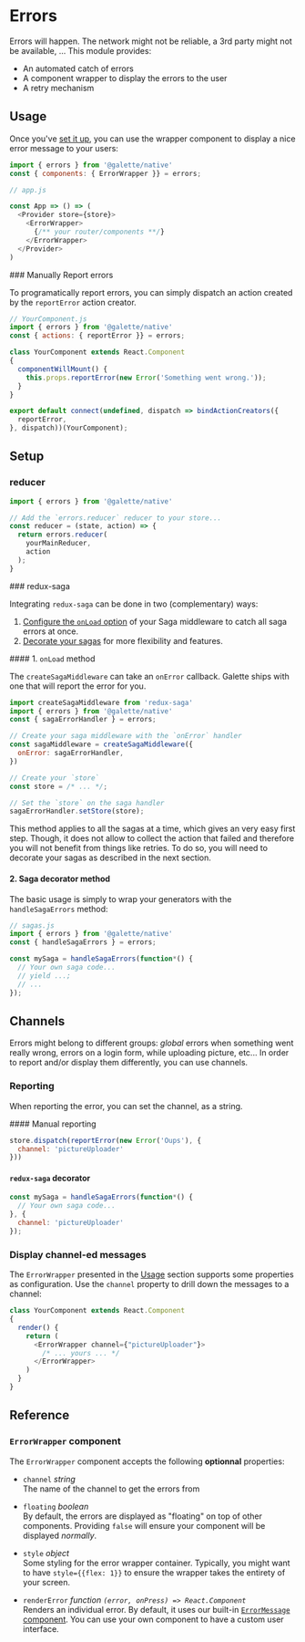 # Errors

Errors will happen. The network might not be reliable, a 3rd party might not
be available, ... This module provides:

- An automated catch of errors
- A component wrapper to display the errors to the user
- A retry mechanism

## Usage

Once you've [set it up](#setup), you can use the wrapper component to display
a nice error message to your users:

```javascript
import { errors } from '@galette/native'
const { components: { ErrorWrapper }} = errors;

// app.js

const App => () => (
  <Provider store={store}>
    <ErrorWrapper>
      {/** your router/components **/}
    </ErrorWrapper>
  </Provider>
)
```

### Manually Report errors

To programatically report errors, you can simply dispatch an action created by
the `reportError` action creator.

```javascript
// YourComponent.js
import { errors } from '@galette/native'
const { actions: { reportError }} = errors;

class YourComponent extends React.Component
{
  componentWillMount() {
    this.props.reportError(new Error('Something went wrong.'));
  }
}

export default connect(undefined, dispatch => bindActionCreators({
  reportError,
}, dispatch))(YourComponent);
```

## Setup

### reducer

```javascript
import { errors } from '@galette/native'

// Add the `errors.reducer` reducer to your store...
const reducer = (state, action) => {
  return errors.reducer(
    yourMainReducer,
    action
  );
}
```

### redux-saga

Integrating `redux-saga` can be done in two (complementary) ways:

1. [Configure the `onLoad` option](#1-onload-method) of your Saga middleware to catch all saga errors
   at once.
2. [Decorate your sagas](#2-saga-decorator-method) for more flexibility and features.

#### 1. `onLoad` method

The `createSagaMiddleware` can take an `onError` callback. Galette ships with one
that will report the error for you.

```javascript
import createSagaMiddleware from 'redux-saga'
import { errors } from '@galette/native'
const { sagaErrorHandler } = errors;

// Create your saga middleware with the `onError` handler
const sagaMiddleware = createSagaMiddleware({
  onError: sagaErrorHandler,
})

// Create your `store`
const store = /* ... */;

// Set the `store` on the saga handler
sagaErrorHandler.setStore(store);
```

This method applies to all the sagas at a time, which gives an very easy first step.
Though, it does not allow to collect the action that failed and therefore you will
not benefit from things like retries. To do so, you will need to decorate your sagas
as described in the next section.

#### 2. Saga decorator method

The basic usage is simply to wrap your generators with the `handleSagaErrors` method:

```javascript
// sagas.js
import { errors } from '@galette/native'
const { handleSagaErrors } = errors;

const mySaga = handleSagaErrors(function*() {
  // Your own saga code...
  // yield ...;
  // ...
});
```

## Channels

Errors might belong to different groups: _global_ errors when something went really
wrong, errors on a login form, while uploading picture, etc... In order to report
and/or display them differently, you can use channels.

### Reporting

When reporting the error, you can set the channel, as a string.

#### Manual reporting

```javascript
store.dispatch(reportError(new Error('Oups'), {
  channel: 'pictureUploader'
}))
```

#### `redux-saga` decorator

```javascript
const mySaga = handleSagaErrors(function*() {
  // Your own saga code...
}, {
  channel: 'pictureUploader'
});
```

### Display channel-ed messages

The `ErrorWrapper` presented in the [Usage](#usage) section supports some properties
as configuration. Use the `channel` property to drill down the messages to a channel:

```javascript
class YourComponent extends React.Component
{
  render() {
    return (
      <ErrorWrapper channel={"pictureUploader"}>
        /* ... yours ... */
      </ErrorWrapper>
    )
  }
}
```

## Reference

### `ErrorWrapper` component

The `ErrorWrapper` component accepts the following **optionnal** properties:

- `channel` _string_<br>
  The name of the channel to get the errors from

- `floating` _boolean_<br>
  By default, the errors are displayed as "floating" on top of other components.
  Providing `false` will ensure your component will be displayed _normally_.  

- `style` _object_<br>
  Some styling for the error wrapper container. Typically, you might want to have
  `style={{flex: 1}}` to ensure the wrapper takes the entirety of your screen.

- `renderError` _function `(error, onPress) => React.Component`_<br>
  Renders an individual error. By default, it uses our built-in [`ErrorMessage` component](./src/errors/components/ErrorMessage.tsx). You can use your own component
  to have a custom user interface.
